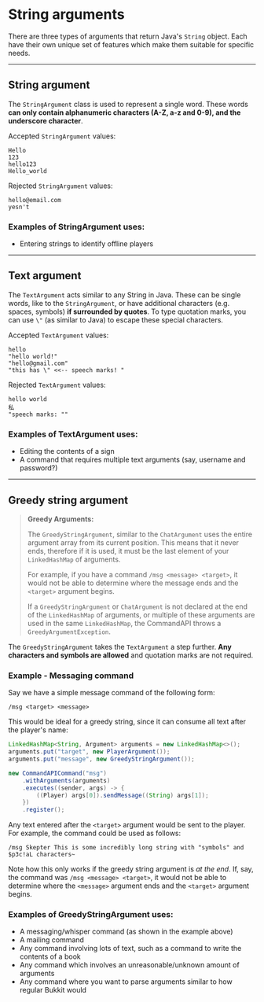 # String arguments

There are three types of arguments that return Java's `String` object. Each have their own unique set of features which make them suitable for specific needs.

-----

## String argument

The `StringArgument` class is used to represent a single word. These words **can only contain alphanumeric characters (A-Z, a-z and 0-9), and the underscore character**.

Accepted `StringArgument` values:

```
Hello
123
hello123
Hello_world
```

Rejected `StringArgument` values:

```
hello@email.com
yesn't
```

<div class="example">

### Examples of StringArgument uses:

* Entering strings to identify offline players

</div>

-----

## Text argument

The `TextArgument` acts similar to any String in Java. These can be single words, like to the `StringArgument`, or have additional characters (e.g. spaces, symbols) **if surrounded by quotes**. To type quotation marks, you can use `\"` (as similar to Java) to escape these special characters.

Accepted `TextArgument` values:

```
hello
"hello world!"
"hello@gmail.com"
"this has \" <<-- speech marks! "
```

Rejected `TextArgument` values:

```
hello world
私
"speech marks: ""
```

<div class="example">


### Examples of TextArgument uses:

* Editing the contents of a sign
* A command that requires multiple text arguments (say, username and password?)

</div>

-----

## Greedy string argument

> **Greedy Arguments:**
>
> The `GreedyStringArgument`, similar to the `ChatArgument` uses the entire argument array from its current position. This means that it never ends, therefore if it is used, it must be the last element of your `LinkedHashMap` of arguments.
>
> For example, if you have a command `/msg <message> <target>`, it would not be able to determine where the message ends and the `<target>` argument begins.
>
> If a `GreedyStringArgument` or `ChatArgument` is not declared at the end of the `LinkedHashMap` of arguments, or multiple of these arguments are used in the same `LinkedHashMap`, the CommandAPI throws a `GreedyArgumentException`.

The `GreedyStringArgument` takes the `TextArgument` a step further. **Any characters and symbols are allowed** and quotation marks are not required.

<div class="example">

### Example - Messaging command

Say we have a simple message command of the following form:

```
/msg <target> <message>
```

This would be ideal for a greedy string, since it can consume all text after the player's name:

```java
LinkedHashMap<String, Argument> arguments = new LinkedHashMap<>();
arguments.put("target", new PlayerArgument());
arguments.put("message", new GreedyStringArgument());

new CommandAPICommand("msg")
    .withArguments(arguments)
    .executes((sender, args) -> {
		((Player) args[0]).sendMessage((String) args[1]);
	})
    .register();
```

Any text entered after the `<target>` argument would be sent to the player. For example, the command could be used as follows:

```
/msg Skepter This is some incredibly long string with "symbols" and $p3c!aL characters~
```

Note how this only works if the greedy string argument is _at the end_. If, say, the command was `/msg <message> <target>`, it would not be able to determine where the `<message>` argument ends and the `<target>` argument begins.

</div>

<div class="example">

### Examples of GreedyStringArgument uses:

- A messaging/whisper command (as shown in the example above)
- A mailing command
- Any command involving lots of text, such as a command to write the contents of a book
- Any command which involves an unreasonable/unknown amount of arguments
- Any command where you want to parse arguments similar to how regular Bukkit would

</div>

